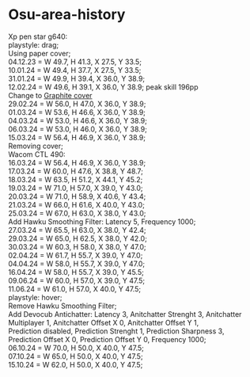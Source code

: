 # Osu-area-history
Xp pen star g640:  
playstyle: drag;  
Using paper cover;  
04.12.23 = W 49.7, H 41.3, X 27.5, Y 33.5;  
10.01.24 = W 49.4, H 37.7, X 27.5, Y 33.5;  
31.01.24 = W 49.9, H 39.4, X 36.0, Y 38.9;  
12.02.24 = W 49.6, H 39.1, X 36.0, Y 38.9; peak skill 196pp  
Change to [Graphite cover](https://www.aliexpress.com/item/1005001279122743.html)  
29.02.24 = W 56.0, H 47.0, X 36.0, Y 38.9;  
01.03.24 = W 53.6, H 46.6, X 36.0, Y 38.9;  
04.03.24 = W 53.0, H 46.6, X 36.0, Y 38.9;  
06.03.24 = W 53.0, H 46.0, X 36.0, Y 38.9;  
15.03.24 = W 56.4, H 46.9, X 36.0, Y 38.9;  
Removing cover;  
Wacom CTL 490:  
16.03.24 = W 56.4, H 46.9, X 36.0, Y 38.9;  
17.03.24 = W 60.0, H 47.6, X 38.8, Y 48.7;  
18.03.24 = W 63.5, H 51.2, X 44.1, Y 45.2;  
19.03.24 = W 71.0, H 57.0, X 39.0, Y 43.0;  
20.03.24 = W 71.0, H 58.9, X 40.6, Y 43.4;  
21.03.24 = W 66.0, H 61.6, X 40.0, Y 43.0;  
25.03.24 = W 67.0, H 63.0, X 38.0, Y 43.0;  
Add Hawku Smoothing Filter: Latency 5, Frequency 1000;  
27.03.24 = W 65.5, H 63.0, X 38.0, Y 42.4;  
29.03.24 = W 65.0, H 62.5, X 38.0, Y 42.0;  
30.03.24 = W 60.3, H 58.0, X 38.0, Y 47.0;  
02.04.24 = W 61.7, H 55.7, X 39.0, Y 47.0;  
04.04.24 = W 58.0, H 55.7, X 39.0, Y 47.0;  
16.04.24 = W 58.0, H 55.7, X 39.0, Y 45.5;  
09.06.24 = W 60.0, H 57.0, X 39.0, Y 47.5;  
11.06.24 = W 61.0, H 57.0, X 40.0, Y 47.5;  
playstyle: hover;  
Remove Hawku Smoothing Filter;  
Add Devocub Antichatter: Latency 3, Anitchatter Strenght 3, Anitchatter Multiplayer 1, Anitchatter Offset X 0, Anitchatter Offset Y 1,  
Prediction disabled, Prediction Strenght 1, Prediction Sharpness 3, Prediction Offset X 0, Prediction Offset Y 0, Frequency 1000;  
06.10.24 = W 70.0, H 50.0, X 40.0, Y 47.5;  
07.10.24 = W 65.0, H 50.0, X 40.0, Y 47.5;  
15.10.24 = W 62.0, H 50.0, X 40.0, Y 47.5;  
